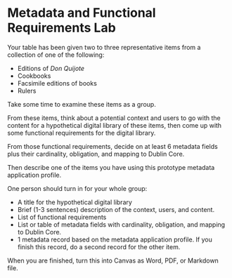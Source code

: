 # Metadata and Functional Requirements Lab
Your table has been given two to three representative items from a collection of one of the following:
- Editions of _Don Quijote_
- Cookbooks
- Facsimile editions of books
- Rulers

Take some time to examine these items as a group. 

From these items, think about a potential context and users to go with the content for a hypothetical digital library of these items, then come up with some functional requirements for the digital library. 

From those functional requirements, decide on at least 6 metadata fields plus their cardinality, obligation, and mapping to Dublin Core. 

Then describe one of the items you have using this prototype metadata application profile. 

One person should turn in for your whole group:
- A title for the hypothetical digital library
- Brief (1-3 sentences) description of the context, users, and content.
- List of functional requirements
- List or table of metadata fields with cardinality, obligation, and mapping to Dublin Core.
- 1 metadata record based on the metadata application profile. If you finish this record, do a second record for the other item.

When you are finished, turn this into Canvas as Word, PDF, or Markdown file.
